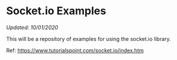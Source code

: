 # Socket.io Examples
*Updated: 10/01/2020*

This will be a repository of examples for using the socket.io library.  

Ref: https://www.tutorialspoint.com/socket.io/index.htm
